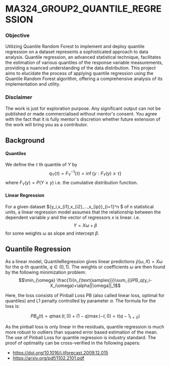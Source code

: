 # MA324_GROUP2_QUANTILE_REGRESSION 

### Objective

Utilizing Quantile Random Forest to implement and deploy quantile regression on a dataset represents a sophisticated approach to data analysis. Quantile regression, an advanced statistical technique, facilitates the estimation of various quantiles of the response variable measurements, providing a nuanced understanding of the data distribution. This project aims to elucidate the process of applying quantile regression using the Quantile Random Forest algorithm, offering a comprehensive analysis of its implementation and utility.

### Disclaimer
The work is just for exploration purpose.  Any significant output can not be published or made commercialised without mentor's consent. You agree with the fact that it is fully mentor's discretion whether future extension of the work will bring you as a contributor.

## Background
#### Quantiles
We define the $\tau$ th quantile of $Y$ by
$$q_Y (\tau) = F^{-1}_Y(\tau) = \inf{\{y:F_Y(y)\geq\tau\}}$$
where $F_Y(y)=P(Y \geq y)$ i.e. the cumulative distribution function.

#### Linear Regression
For a given dataset $\{y_i,x_{i1},x_{i2},...,x_{ip}\}_{i=1}^n $ of n statistical units, a linear regression model assumes that the relationship between the dependent variable $y$ and the vector of regressors $x$ is linear.
i.e.
$$Y = X\omega + \beta$$
for some weights $\omega$ as slope and intercept $\beta$.

## Quantile Regression
As a linear model, QuantileRegression gives linear predictions $\hat{y}(\omega,X)=X\omega$ for the $q$-th quantile, $q \in (0,1)$. The weights or coefficients $\omega$ are then found by the following minimization problem:
$$\min_{\omega} \frac{1}{n_{\text{samples}}}\sum_{i}PB_q(y_i-X_i\omega)+\alpha||\omega||_1$$

Here, the loss consists of Pinball Loss PB (also called linear loss, optimal for quantiles) and L1 penalty controlled by parameter $\alpha$. The formula for the loss is:

$$
PB_q(t) = q\max(t,0)+(1-q)\max(-t,0)=t(q-1_{t<0})
$$

As the pinball loss is only linear in the residuals, quantile regression is much more robust to outliers than squared error based estimation of the mean.
The use of Pinball Loss for quantile regression is industry standard. The proof of optimality can be cross-verified in the following papers:
- https://doi.org/10.1016/j.ijforecast.2009.12.015
- https://arxiv.org/pdf/1102.2101.pdf
